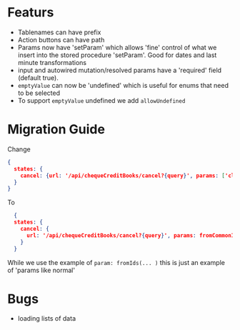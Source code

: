 # Featurs

* Tablenames can have prefix
* Action buttons can have path
* Params now have 'setParam' which allows 'fine' control of what we insert into the stored procedure 'setParam'. Good
  for dates and last minute transformations
* input and autowired mutation/resolved params have a 'required' field (default true).
* `emptyValue` can now be 'undefined' which is useful for enums that need to be selected
* To support `emptyValue` undefined we add `allowUndefined`

# Migration Guide

Change

```json
{
  states: {
    cancel: {url: '/api/chequeCreditBooks/cancel?{query}', params: ['clientRef', 'accountId', 'brandRef']}
  }
}

```

To

```json
  {
  states: {
    cancel: {
      url: '/api/chequeCreditBooks/cancel?{query}', params: fromCommonIds ( 'clientRef', 'accountId', 'brandRef' )
    }
  }
```
While we use the example of `param: fromIds(... )` this is just an example of 'params like normal'
# Bugs

* loading lists of data